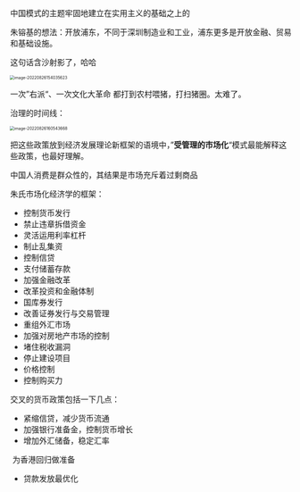 中国模式的主题牢固地建立在实用主义的基础之上的



朱镕基的想法：开放浦东，不同于深圳制造业和工业，浦东更多是开放金融、贸易和基础设施。



这句话含沙射影了，哈哈

<img src="/Users/yangli/Library/Application Support/typora-user-images/image-20220826154035623.png" alt="image-20220826154035623" style="zoom:50%;margin-left:-2px" />



一次”右派“、一次文化大革命  都打到农村喂猪，打扫猪圈。太难了。



治理的时间线：

<img src="/Users/yangli/Library/Application Support/typora-user-images/image-20220826160543668.png" alt="image-20220826160543668" style="zoom:50%;margin-left:-2px" />



把这些政策放到经济发展理论新框架的语境中，”**受管理的市场化**“模式最能解释这些政策，也最好理解。

中国人消费是群众性的，其结果是市场充斥着过剩商品



朱氏市场化经济学的框架：

* 控制货币发行
* 禁止违章拆借资金
* 灵活运用利率杠杆
* 制止乱集资
* 控制信贷
* 支付储蓄存款
* 加强金融改革
* 改革投资和金融体制
* 国库券发行
* 改善证券发行与交易管理
* 重组外汇市场
* 加强对房地产市场的控制
* 堵住税收漏洞
* 停止建设项目
* 价格控制
* 控制购买力



交叉的货币政策包括一下几点：

* 紧缩信贷，减少货币流通
* 加强银行准备金，控制货币增长
* 增加外汇储备，稳定汇率

​		为香港回归做准备

* 贷款发放最优化